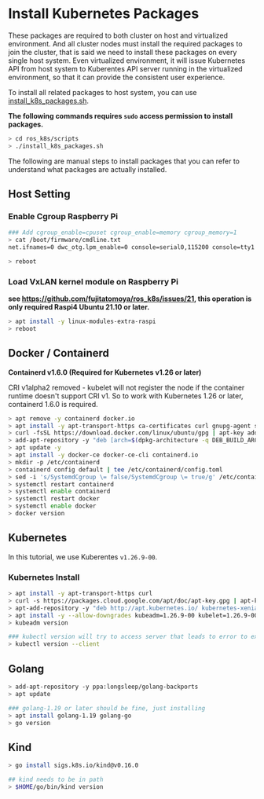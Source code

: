 # Install Kubernetes Packages

These packages are required to both cluster on host and virtualized environment.
And all cluster nodes must install the required packages to join the cluster, that is said we need to install these packages on every single host system.
Even virtualized environment, it will issue Kubernetes API from host system to Kuberentes API server running in the virtualized environment, so that it can provide the consistent user experience.

To install all related packages to host system, you can use [install_k8s_packages.sh](../scripts/install_k8s_packages.sh).

**The following commands requires `sudo` access permission to install packages.**

```bash
> cd ros_k8s/scripts
> ./install_k8s_packages.sh
```

The following are manual steps to install packages that you can refer to understand what packages are actually installed.

## Host Setting

### Enable Cgroup Raspberry Pi

```bash
### Add cgroup_enable=cpuset cgroup_enable=memory cgroup_memory=1
> cat /boot/firmware/cmdline.txt
net.ifnames=0 dwc_otg.lpm_enable=0 console=serial0,115200 console=tty1 root=LABEL=writable rootfstype=ext4 elevator=deadline rootwait fixrtc cgroup_enable=cpuset cgroup_enable=memory cgroup_memory=1

> reboot
```

### Load VxLAN kernel module on Raspberry Pi

**see https://github.com/fujitatomoya/ros_k8s/issues/21, this operation is only required Raspi4 Ubuntu 21.10 or later.**

```bash
> apt install -y linux-modules-extra-raspi
> reboot
```

## Docker / Containerd

**Containerd v1.6.0 (Required for Kubernetes v1.26 or later)**

CRI v1alpha2 removed - kubelet will not register the node if the container runtime doesn't support CRI v1. So to work with Kubernetes 1.26 or later, containerd 1.6.0 is required.

```bash
> apt remove -y containerd docker.io
> apt install -y apt-transport-https ca-certificates curl gnupg-agent software-properties-common gnupg2
> curl -fsSL https://download.docker.com/linux/ubuntu/gpg | apt-key add -
> add-apt-repository -y "deb [arch=$(dpkg-architecture -q DEB_BUILD_ARCH)] https://download.docker.com/linux/ubuntu $(lsb_release -cs) stable"
> apt update -y
> apt install -y docker-ce docker-ce-cli containerd.io
> mkdir -p /etc/containerd
> containerd config default | tee /etc/containerd/config.toml
> sed -i 's/SystemdCgroup \= false/SystemdCgroup \= true/g' /etc/containerd/config.toml
> systemctl restart containerd
> systemctl enable containerd
> systemctl restart docker
> systemctl enable docker
> docker version
```

## Kubernetes

In this tutorial, we use Kuberentes `v1.26.9-00`.

### Kubernetes Install

```bash
> apt install -y apt-transport-https curl
> curl -s https://packages.cloud.google.com/apt/doc/apt-key.gpg | apt-key add
> apt-add-repository -y "deb http://apt.kubernetes.io/ kubernetes-xenial main"
> apt install -y --allow-downgrades kubeadm=1.26.9-00 kubelet=1.26.9-00 kubectl=1.26.9-00
> kubeadm version

### kubectl version will try to access server that leads to error to exit this script
> kubectl version --client
```

## Golang

```bash
> add-apt-repository -y ppa:longsleep/golang-backports
> apt update

### golang-1.19 or later should be fine, just installing
> apt install golang-1.19 golang-go
> go version
```

## Kind

```bash
> go install sigs.k8s.io/kind@v0.16.0

## kind needs to be in path
> $HOME/go/bin/kind version
```

